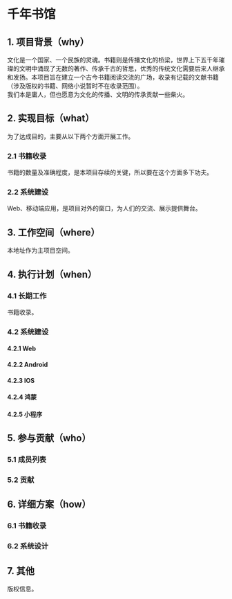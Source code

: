 # 千年书馆

## 1. 项目背景（why）
文化是一个国家、一个民族的灵魂。书籍则是传播文化的桥梁，世界上下五千年璀璨的文明中涌现了无数的著作、传承千古的哲思，优秀的传统文化需要后来人继承和发扬。本项目旨在建立一个古今书籍阅读交流的广场，收录有记载的文献书籍（涉及版权的书籍、网络小说暂时不在收录范围）。  
我们本是庸人，但也愿意为文化的传播、文明的传承贡献一些柴火。

## 2. 实现目标（what）
为了达成目的，主要从以下两个方面开展工作。
### 2.1 书籍收录
书籍的数量及准确程度，是本项目存续的关键，所以要在这个方面多下功夫。
### 2.2 系统建设
Web、移动端应用，是项目对外的窗口，为人们的交流、展示提供舞台。

## 3. 工作空间（where）
本地址作为主项目空间。

## 4. 执行计划（when）
### 4.1 长期工作
书籍收录。
### 4.2 系统建设
#### 4.2.1 Web
#### 4.2.2 Android
#### 4.2.3 IOS
#### 4.2.4 鸿蒙
#### 4.2.5 小程序

## 5. 参与贡献（who）
### 5.1 成员列表
### 5.2 贡献

## 6. 详细方案（how）
### 6.1 书籍收录
### 6.2 系统设计

## 7. 其他
版权信息。
